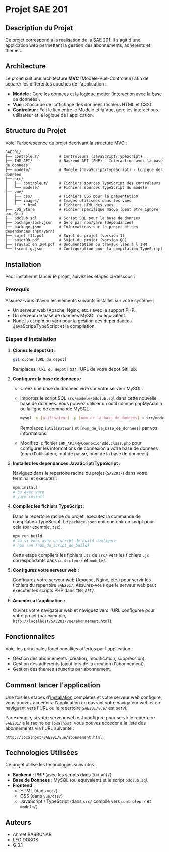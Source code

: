 # Projet SAE 201

## Description du Projet

Ce projet correspond a la realisation de la SAE 201. Il s'agit d'une application web permettant la gestion des abonnements, adherents et themes.

## Architecture

Le projet suit une architecture **MVC** (Modele-Vue-Controleur) afin de separer les differentes couches de l'application :

*   **Modele** : Gere les donnees et la logique metier (interaction avec la base de donnees).
*   **Vue** : S'occupe de l'affichage des donnees (fichiers HTML et CSS).
*   **Controleur** : Fait le lien entre le Modele et la Vue, gere les interactions utilisateur et la logique de l'application.

## Structure du Projet

Voici l'arborescence du projet decrivant la structure MVC :

```
SAE201/
├── controleur/         # Controleurs (JavaScript/TypeScript)
├── IHM_API/            # Backend API (PHP) - Interaction avec la base de donnees
├── modele/             # Modele (JavaScript/TypeScript) - Logique des donnees
├── src/
│   ├── controleur/     # Fichiers sources TypeScript des controleurs
│   └── modele/         # Fichiers sources TypeScript du modele
├── vue/
│   ├── css/            # Fichiers CSS pour la presentation
│   ├── images/         # Images utilisees dans les vues
│   └── *.html          # Fichiers HTML des vues
├── .DS_Store           # Fichier specifique macOS (peut etre ignore par Git)
├── bdclub.sql          # Script SQL pour la base de donnees
├── package-lock.json   # Gere par npm/yarn (dependances)
├── package.json        # Informations sur le projet et ses dependances (npm/yarn)
├── sujet (1).pdf       # Sujet du projet (version 1)
├── sujetQD.pdf         # Sujet du projet (version QD)
├── Travaux en IHM.pdf  # Documentation ou travaux lies a l'IHM
└── tsconfig.json       # Configuration pour la compilation TypeScript
```

## Installation

Pour installer et lancer le projet, suivez les etapes ci-dessous :

### Prerequis

Assurez-vous d'avoir les elements suivants installes sur votre systeme :

*   Un serveur web (Apache, Nginx, etc.) avec le support PHP.
*   Un serveur de base de donnees MySQL ou equivalent.
*   Node.js et npm ou yarn pour la gestion des dependances JavaScript/TypeScript et la compilation.

### Etapes d'installation

1.  **Clonez le depot Git :**

    ```bash
    git clone [URL du depot]
    ```
    Remplacez `[URL du depot]` par l'URL de votre depot GitHub.

2.  **Configurez la base de donnees :**

    *   Creez une base de donnees vide sur votre serveur MySQL.
    *   Importez le script SQL `src/modele/bdclub.sql` dans cette nouvelle base de donnees. Vous pouvez utiliser un outil comme phpMyAdmin ou la ligne de commande MySQL :

        ```bash
        mysql -u [utilisateur] -p [nom_de_la_base_de_donnees] < src/modele/bdclub.sql
        ```
        Remplacez `[utilisateur]` et `[nom_de_la_base_de_donnees]` par vos informations.

    *   Modifiez le fichier `IHM_API/MyConnexionBdd.class.php` pour configurer les informations de connexion a votre base de donnees (nom d'utilisateur, mot de passe, nom de la base de donnees).

3.  **Installez les dependances JavaScript/TypeScript :**

    Naviguez dans le repertoire racine du projet (`SAE201/`) dans votre terminal et executez :

    ```bash
    npm install
    # ou avec yarn
    # yarn install
    ```

4.  **Compilez les fichiers TypeScript :**

    Dans le repertoire racine du projet, executez la commande de compilation TypeScript. Le `package.json` doit contenir un script pour cela (par exemple, `tsc`).

    ```bash
    npm run build
    # ou si vous avez un script de build configure
    # npm run [nom_du_script_de_build]
    ```
    Cette etape compilera les fichiers `.ts` de `src/` vers les fichiers `.js` correspondants dans `controleur/` et `modele/`.

5.  **Configurez votre serveur web :**

    Configurez votre serveur web (Apache, Nginx, etc.) pour servir les fichiers du repertoire `SAE201/`. Assurez-vous que le serveur web peut executer les scripts PHP dans `IHM_API/`.

6.  **Accedez a l'application :**

    Ouvrez votre navigateur web et naviguez vers l'URL configuree pour votre projet (par exemple, `http://localhost/SAE201/vue/abonnement.html`).

## Fonctionnalites

Voici les principales fonctionnalites offertes par l'application :

*   Gestion des abonnements (creation, modification, suppression).
*   Gestion des adherents (ajout lors de la creation d'abonnement).
*   Gestion des themes souscrits par abonnement.

## Comment lancer l'application

Une fois les etapes d'[Installation](#installation) completes et votre serveur web configure, vous pouvez acceder a l'application en ouvrant votre navigateur web et en naviguant vers l'URL ou le repertoire `SAE201/vue/` est servi.

Par exemple, si votre serveur web est configure pour servir le repertoire `SAE201/` a la racine de `localhost`, vous pouvez acceder a la liste des abonnements via l'URL suivante :

```
http://localhost/SAE201/vue/abonnement.html
```

## Technologies Utilisées

Ce projet utilise les technologies suivantes :

*   **Backend** : PHP (avec les scripts dans `IHM_API/`)
*   **Base de Donnees** : MySQL (ou equivalent) et le script `bdclub.sql`
*   **Frontend** :
    *   HTML (dans `vue/`)
    *   CSS (dans `vue/css/`)
    *   JavaScript / TypeScript (dans `src/` compilé vers `controleur/` et `modele/`)

## Auteurs

*   Ahmet BASBUNAR
*   LEO DOBOS
*   G 3.1
